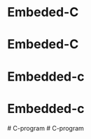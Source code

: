 # Embeded-C
# Embeded-C
# Embedded-c
# Embedded-c
#   C - p r o g r a m  
 #   C - p r o g r a m  
 